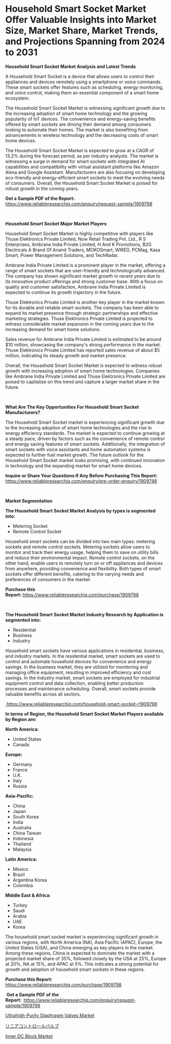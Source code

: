 <p><h1>Household Smart Socket Market Offer Valuable Insights into Market Size, Market Share, Market Trends, and Projections Spanning from 2024 to 2031</h1></p><p><strong>Household Smart Socket Market Analysis and Latest Trends</strong></p>
<p><p>A Household Smart Socket is a device that allows users to control their appliances and devices remotely using a smartphone or voice commands. These smart sockets offer features such as scheduling, energy monitoring, and voice control, making them an essential component of a smart home ecosystem.</p><p>The Household Smart Socket Market is witnessing significant growth due to the increasing adoption of smart home technology and the growing popularity of IoT devices. The convenience and energy-saving benefits offered by smart sockets are driving their demand among consumers looking to automate their homes. The market is also benefiting from advancements in wireless technology and the decreasing costs of smart home devices.</p><p>The Household Smart Socket Market is expected to grow at a CAGR of 13.2% during the forecast period, as per industry analysts. The market is witnessing a surge in demand for smart sockets with integrated AI capabilities and compatibility with virtual assistant platforms like Amazon Alexa and Google Assistant. Manufacturers are also focusing on developing eco-friendly and energy-efficient smart sockets to meet the evolving needs of consumers. Overall, the Household Smart Socket Market is poised for robust growth in the coming years.</p></p>
<p><strong>Get a Sample PDF of the Report:&nbsp;</strong> <a href="https://www.reliableresearchiq.com/enquiry/request-sample/1909798">https://www.reliableresearchiq.com/enquiry/request-sample/1909798</a></p>
<p>&nbsp;</p>
<p><strong>Household Smart Socket Major Market Players</strong></p>
<p><p>Household Smart Socket Market is highly competitive with players like Thuse Elektronics Private Limited, Now Retail Trading Pvt. Ltd., R S Enterprises, Ambrane India Private Limited, H And K Promotions, B2G Electricals A Brand Of Anand Traders, MOKOSmart, WIRED, PCMag, Kasa Smart, Power Management Solutions, and TechRadar.</p><p>Ambrane India Private Limited is a prominent player in the market, offering a range of smart sockets that are user-friendly and technologically advanced. The company has shown significant market growth in recent years due to its innovative product offerings and strong customer base. With a focus on quality and customer satisfaction, Ambrane India Private Limited is expected to continue its growth trajectory in the future.</p><p>Thuse Elektronics Private Limited is another key player in the market known for its durable and reliable smart sockets. The company has been able to expand its market presence through strategic partnerships and effective marketing strategies. Thuse Elektronics Private Limited is projected to witness considerable market expansion in the coming years due to the increasing demand for smart home solutions.</p><p>Sales revenue for Ambrane India Private Limited is estimated to be around $10 million, showcasing the company's strong performance in the market. Thuse Elektronics Private Limited has reported sales revenue of about $5 million, indicating its steady growth and market presence.</p><p>Overall, the Household Smart Socket Market is expected to witness robust growth with increasing adoption of smart home technologies. Companies like Ambrane India Private Limited and Thuse Elektronics Private Limited are poised to capitalize on this trend and capture a larger market share in the future.</p></p>
<p>&nbsp;</p>
<p><strong>What Are The Key Opportunities For Household Smart Socket Manufacturers?</strong></p>
<p><p>The Household Smart Socket market is experiencing significant growth due to the increasing adoption of smart home technologies and the rise in energy efficiency standards. The market is expected to continue growing at a steady pace, driven by factors such as the convenience of remote control and energy saving features of smart sockets. Additionally, the integration of smart sockets with voice assistants and home automation systems is expected to further fuel market growth. The future outlook for the Household Smart Socket market looks promising, with continued innovation in technology and the expanding market for smart home devices.</p></p>
<p><strong>Inquire or Share Your Questions If Any Before Purchasing This Report:</strong> <a href="https://www.reliableresearchiq.com/enquiry/pre-order-enquiry/1909798">https://www.reliableresearchiq.com/enquiry/pre-order-enquiry/1909798</a></p>
<p>&nbsp;</p>
<p><strong>Market Segmentation</strong></p>
<p><strong>The Household Smart Socket Market Analysis by types is segmented into:</strong></p>
<p><ul><li>Metering Socket</li><li>Remote Control Socket</li></ul></p>
<p><p>Household smart sockets can be divided into two main types: metering sockets and remote control sockets. Metering sockets allow users to monitor and track their energy usage, helping them to save on utility bills and reduce their environmental impact. Remote control sockets, on the other hand, enable users to remotely turn on or off appliances and devices from anywhere, providing convenience and flexibility. Both types of smart sockets offer different benefits, catering to the varying needs and preferences of consumers in the market.</p></p>
<p><strong>Purchase this Report:&nbsp;</strong><a href="https://www.reliableresearchiq.com/purchase/1909798">https://www.reliableresearchiq.com/purchase/1909798</a></p>
<p>&nbsp;</p>
<p><strong>The Household Smart Socket Market Industry Research by Application is segmented into:</strong></p>
<p><ul><li>Residential</li><li>Business</li><li>Industry</li></ul></p>
<p><p>Household smart sockets have various applications in residential, business, and industry markets. In the residential market, smart sockets are used to control and automate household devices for convenience and energy savings. In the business market, they are utilized for monitoring and managing office equipment, resulting in improved efficiency and cost savings. In the industry market, smart sockets are employed for industrial equipment control and data collection, enabling better production processes and maintenance scheduling. Overall, smart sockets provide valuable benefits across all sectors.</p></p>
<p><a href="https://www.reliableresearchiq.com/household-smart-socket-r1909798">&nbsp;https://www.reliableresearchiq.com/household-smart-socket-r1909798</a></p>
<p><strong>In terms of Region, the Household Smart Socket Market Players available by Region are:</strong></p>
<p>
    <p> <strong> North America: </strong>
        <ul>
            <li>United States</li>
            <li>Canada</li>
        </ul>
        </p> 
    <p> <strong> Europe: </strong>
        <ul>
            <li>Germany</li>
            <li>France</li>
            <li>U.K.</li>
            <li>Italy</li>
            <li>Russia</li>
        </ul>
        </p> 
    <p> <strong> Asia-Pacific: </strong>
        <ul>
            <li>China</li>
            <li>Japan</li>
            <li>South Korea</li>
            <li>India</li>
            <li>Australia</li>
            <li>China Taiwan</li>
            <li>Indonesia</li>
            <li>Thailand</li>
            <li>Malaysia</li>
        </ul>
        </p> 
    <p> <strong> Latin America: </strong>
        <ul>
            <li>Mexico</li>
            <li>Brazil</li>
            <li>Argentina Korea</li>
            <li>Colombia</li>
        </ul>
        </p> 
    <p> <strong> Middle East & Africa: </strong>
        <ul>
            <li>Turkey</li>
            <li>Saudi</li>
            <li>Arabia</li>
            <li>UAE</li>
            <li>Korea</li>
        </ul>
    </p>
    </p>
<p><p>The household smart socket market is experiencing significant growth in various regions, with North America (NA), Asia Pacific (APAC), Europe, the United States (USA), and China emerging as key players in the market. Among these regions, China is expected to dominate the market with a projected market share of 35%, followed closely by the USA at 25%, Europe at 20%, NA at 15%, and APAC at 5%. This indicates a strong potential for growth and adoption of household smart sockets in these regions.</p></p>
<p><strong>Purchase this Report: </strong><a href="https://www.reliableresearchiq.com/purchase/1909798">https://www.reliableresearchiq.com/purchase/1909798</a></p>
<p>&nbsp;<strong>Get a Sample PDF of the Report:&nbsp;&nbsp;</strong><a href="https://www.reliableresearchiq.com/enquiry/request-sample/1909798">https://www.reliableresearchiq.com/enquiry/request-sample/1909798</a></p>
<p><strong></strong></p>
<p><p><a href="https://medium.com/@michellegbleau0620/global-ultrahigh-purity-diaphragm-valves-market-focus-on-application-end-use-industry-type-47244c78d5c3?postPublishedType=initial">Ultrahigh-Purity Diaphragm Valves Market</a></p><p><a href="https://github.com/ihabdkwlxs948/Market-Research-Report-List-3/blob/main/683268231222.md">リニアコントロールバルブ</a></p><p><a href="https://medium.com/@javooyce546456/global-inner-dc-block-market-size-is-expected-to-experience-a-cagr-of-9-5-49c2d00b3601?postPublishedType=initial">Inner DC Block Market</a></p></p>